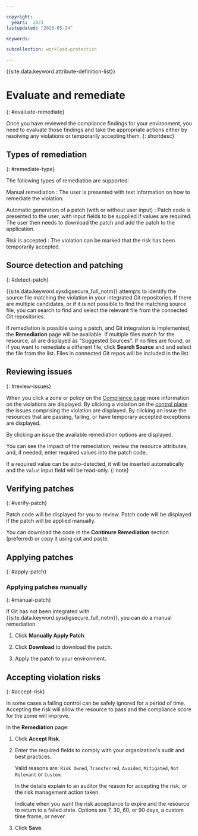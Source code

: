 ```yaml
---

copyright:
  years:  2023
lastupdated: "2023-05-14"

keywords:

subcollection: workload-protection

---
```


{{site.data.keyword.attribute-definition-list}}

# Evaluate and remediate
{: #evaluate-remediate}

Once you have reviewed the compliance findings for your environment, you need to evaluate those findings and take the appropriate actions either by resolving any violations or  temporarily accepting them.
{: shortdesc}

## Types of remediation
{: #remediate-type}

The following types of remediation are supported:

Manual remediation
:   The user is presented with text information on how to remediate the violation.

Automatic generation of a patch (with or without user input)
:   Patch code is presented to the user, with input fields to be supplied if values are required. The user then needs to download the patch and add the patch to the application.

Risk is accepted
:   The violation can be marked that the risk has been temporarily accepted.

## Source detection and patching
{: #detect-patch}

{{site.data.keyword.sysdigsecure_full_notm}} attempts to identify the source file matching the violation in your integrated Git repositories. If there are multiple candidates, or if it is not possible to find the matching source file, you can search to find and select the relevant file from the connected Git repositories.

If remediation is possible using a patch, and Git integration is implemented, the **Remediation** page will be available. If multiple files match for the resource, all are displayed as "Suggested Sources". If no files are found, or if you want to remediate a different file, click **Search Source** and  and select the file from the list. Files in connected Git repos will be included in the list.


## Reviewing issues
{: #review-issues}

When you click a zone or policy on the [Compliance page](/docs/workload-protection?topic=workload-protection-compliance-understading) more information on the violations are displayed. By clicking a violation on the [control plane](/docs/workload-protection?topic=workload-protection-compliance-understanding#compliance-cp) the issues comprising the violation are displayed. By clicking an issue the resources that are passing, failing, or have temporary accepted exceptions are displayed.

By clicking an issue the available remediation options are displayed.

You can see the impact of the remediation, review the resource attributes, and, if needed, enter required values into the patch code.

If a required value can be auto-detected, it will be inserted automatically and the `Value` input field will be read-only.
{: note}

## Verifying patches
{: #verify-patch}

Patch code will be displayed for you to review. Patch code will be displayed if the patch will be applied manually.

You can download the code in the **Continure Remediation** section (preferred) or copy it using cut and paste.

## Applying patches
{: #apply-patch}

### Applying patches manually
{: #manual-patch}

If Git has not been integrated with {{site.data.keyword.sysdigsecure_full_notm}}, you can do a manual remediation.

1. Click **Manually Apply Patch**.

2. Click **Download** to download the patch.

3. Apply the patch to your environment.


## Accepting violation risks
{: #accept-risk}

In some cases a failing control can be safely ignored for a period of time. Accepting the risk will allow the resource to pass and the compliance score for the zome will improve.

In the **Remediation** page:

1. Click **Accept Risk**.

2. Enter the required fields to comply with your organization's audit and best practices.

    Valid reasons are: `Risk Owned`, `Transferred`, `Avoided`, `Mitigated`, `Not Relevant` or `Custom`.

    In the details explain to an auditor the reason for accepting the risk, or the risk management action taken.

    Indicate when you want the risk acceptance to expire and the resource to return to a failed state. Options are 7, 30, 60, or 90 days, a custom time frame, or never.

3. Click **Save**.
